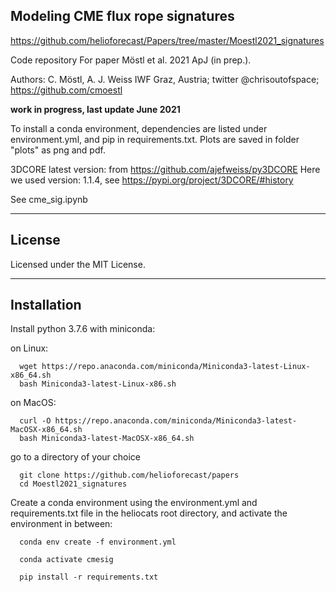 ## Modeling CME flux rope signatures


https://github.com/helioforecast/Papers/tree/master/Moestl2021_signatures


Code repository For paper Möstl et al. 2021 ApJ (in prep.).

Authors: C. Möstl, A. J. Weiss IWF Graz, Austria; twitter @chrisoutofspace; https://github.com/cmoestl

**work in progress, last update June 2021**

To install a conda environment, dependencies are listed under environment.yml, and pip in requirements.txt. Plots are saved in folder "plots" as png and pdf. 

3DCORE latest version: from https://github.com/ajefweiss/py3DCORE 
Here we used version: 1.1.4, see https://pypi.org/project/3DCORE/#history

See cme_sig.ipynb 

---


## License

Licensed under the MIT License.

---

## Installation 

Install python 3.7.6 with miniconda:

on Linux:

	  wget https://repo.anaconda.com/miniconda/Miniconda3-latest-Linux-x86_64.sh
	  bash Miniconda3-latest-Linux-x86.sh

on MacOS:

	  curl -O https://repo.anaconda.com/miniconda/Miniconda3-latest-MacOSX-x86_64.sh
	  bash Miniconda3-latest-MacOSX-x86_64.sh

go to a directory of your choice

	  git clone https://github.com/helioforecast/papers
	  cd Moestl2021_signatures

Create a conda environment using the environment.yml and requirements.txt file in the heliocats root directory, and activate the environment in between:

	  conda env create -f environment.yml

	  conda activate cmesig

	  pip install -r requirements.txt
	  
